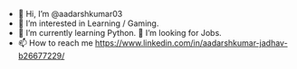 - 👋 Hi, I’m @aadarshkumar03
- 👀 I’m interested in Learning / Gaming.
- 🌱 I’m currently learning Python.
💞️ I’m looking for Jobs.
- 📫 How to reach me https://www.linkedin.com/in/aadarshkumar-jadhav-b26677229/

<!---
aadarshkumar03/aadarshkumar03 is a ✨ special ✨ repository because its `README.md` (this file) appears on your GitHub profile.
You can click the Preview link to take a look at your changes.
--->
